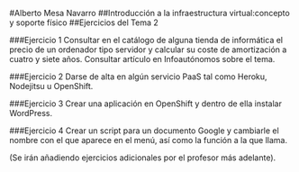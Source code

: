 
#Alberto Mesa Navarro
##Introducción a la infraestructura virtual:concepto y soporte físico
##Ejercicios del Tema 2

###Ejercicio 1
Consultar en el catálogo de alguna tienda de informática el precio de un ordenador tipo servidor y calcular su coste de amortización a cuatro y siete años. Consultar artículo en Infoautónomos sobre el tema.

###Ejercicio 2
Darse de alta en algún servicio PaaS tal como Heroku, Nodejitsu u OpenShift.

###Ejercicio 3
Crear una aplicación en OpenShift y dentro de ella instalar WordPress.

###Ejercicio 4
Crear un script para un documento Google y cambiarle el nombre con el que aparece en el menú, así como la función a la que llama.

(Se irán añadiendo ejercicios adicionales por el profesor más adelante).
